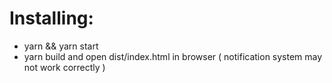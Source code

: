 # Installing:
- yarn && yarn start
- yarn build and open dist/index.html in browser ( notification system may not work correctly )
